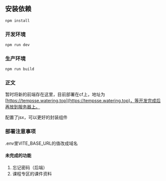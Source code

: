 ## 安装依赖

```sh
npm install
```

### 开发环境

```sh
npm run dev
```

### 生产环境
```sh
npm run build
```

### 正文  
暂时将新的前端存在这里，目前部署在cf上，地址为 [https://tempsse.watering.top](https://tempsse.watering.top)，等开发完成后再放到服务器上。  
  
配置了jsx，可以更好的封装组件

### 部署注意事项
.env里VITE_BASE_URL的值改成域名

#### 未完成的功能 
1. 忘记密码（后端）
2. 课程专区的课件资料

